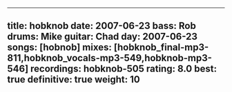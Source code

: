 
---
title: hobknob
date: 2007-06-23
bass:	Rob
drums:	Mike
guitar:	Chad
day: 2007-06-23
songs: [hobnob]
mixes: [hobknob_final-mp3-811,hobknob_vocals-mp3-549,hobknob-mp3-546]
recordings: hobknob-505
rating: 8.0
best: true
definitive: true
weight: 10
---
